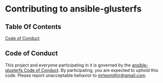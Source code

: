 # Contributing to ansible-glusterfs

## Table Of Contents

[Code of Conduct](#code-of-conduct)

## Code of Conduct

This project and everyone participating in it is governed by the [ansible-glusterfs Code of Conduct](CODE_OF_CONDUCT.md). By participating, you are expected to uphold this code. Please report unacceptable behavior to [mrlesmithjr@gmail.com](mailto:mrlesmithjr@gmail.com).
